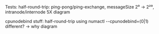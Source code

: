 Tests:
half-round-trip:
    ping-pong/ping-exchange, messageSize 2⁰ -> 2²⁰, intranode/internode
    5X
    diagram

cpunodebind stuff:
    half-round-trip using numactl --cpunodebind=(0|1)
    different? -> why
    diagram
